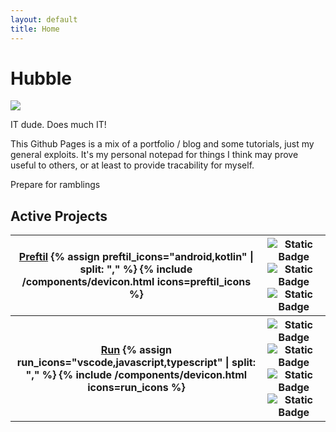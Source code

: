 ```yaml
---
layout: default
title: Home
---
```



# Hubble

[![](https://img.shields.io/badge/Visit_repo-0)](https://github.com/HubbleCommand/HubbleCommand.github.io)

IT dude. Does much IT!

This Github Pages is a mix of a portfolio / blog and some tutorials, just my general exploits. It's my personal notepad for things I think may prove useful to others, or at least to provide tracability for myself.

Prepare for ramblings

## Active Projects

<table style="table-layout: fixed">
    <tbody>
        <tr>
            <th>
                <a href="{{ site.url }}{{ site.baseurl }}{% link _projects/preftils.md %}">Preftil</a>
                <a>
                    {% assign preftil_icons="android,kotlin" | split: "," %}
                    {% include /components/devicon.html icons=preftil_icons %}
                </a>
            </th>
            <th>
                <img alt="Static Badge" src="https://jitpack.io/v/HubbleCommand/preftils.svg">
                <img alt="Static Badge" src="https://jitpack.io/v/HubbleCommand/preftils/month.svg">
                <img alt="Static Badge" src="https://img.shields.io/github/license/HubbleCommand/preftils.svg?color=blue">
            </th>
        </tr>
        <tr>
            <th>
                <a href="{{ site.url }}{{ site.baseurl }}{% link _projects/vsc-ext-run.md %}">Run</a>
                <a>
                    {% assign run_icons="vscode,javascript,typescript" | split: "," %}
                    {% include /components/devicon.html icons=run_icons %}
                </a>
            </th>
            <th>
                <img alt="Static Badge" src="https://img.shields.io/vscode-marketplace/v/hcommand.run-runner.svg">
                <img alt="Static Badge" src="https://img.shields.io/vscode-marketplace/d/hcommand.run-runner.svg">
                <img alt="Static Badge" src="https://img.shields.io/vscode-marketplace/r/hcommand.run-runner.svg">
                <img alt="Static Badge" src="https://img.shields.io/github/license/hubblecommand/run.svg?color=blue">
            </th>
        </tr>
    </tbody>
</table>
